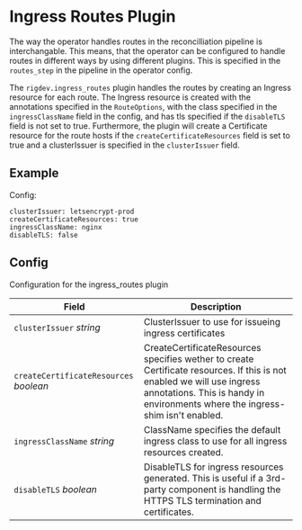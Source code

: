 # Ingress Routes Plugin
The way the operator handles routes in the reconcilliation pipeline is interchangable. This means, that the operator can be configured to handle routes in different ways by using different plugins. This is specified in the `routes_step` in the pipeline in the operator config.

The `rigdev.ingress_routes` plugin handles the routes by creating an Ingress resource for each route. The Ingress resource is created with the annotations specified in the `RouteOptions`, with the class specified in the `ingressClassName` field in the config, and has tls specified if the `disableTLS` field is not set to true. Furthermore, the plugin will create a Certificate resource for the route hosts if the `createCertificateResources` field is set to true and a clusterIssuer is specified in the `clusterIssuer` field.

## Example
Config:
```
clusterIssuer: letsencrypt-prod
createCertificateResources: true
ingressClassName: nginx
disableTLS: false
```

## Config



Configuration for the ingress_routes plugin

| Field | Description |
| --- | --- |
| `clusterIssuer` _string_ | ClusterIssuer to use for issueing ingress certificates |
| `createCertificateResources` _boolean_ | CreateCertificateResources specifies wether to create Certificate resources. If this is not enabled we will use ingress annotations. This is handy in environments where the ingress-shim isn't enabled. |
| `ingressClassName` _string_ | ClassName specifies the default ingress class to use for all ingress resources created. |
| `disableTLS` _boolean_ | DisableTLS for ingress resources generated. This is useful if a 3rd-party component is handling the HTTPS TLS termination and certificates. |



